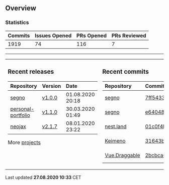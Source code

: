 ## Overview

### Statistics

<!-- statistics starts -->
| Commits | Issues Opened | PRs Opened | PRs Reviewed |
| :- | :- | :- | :- |
| 1919 | 74 | 116 | 7 |
<!-- statistics ends -->

---

<table><tr><td valign="top">

### Recent releases

<!-- recent_releases starts -->
| Repository | Version | Date |
| :- | :- | :- |
| [segno](https://github.com/Keimeno/segno) | [v1.0.0](https://github.com/Keimeno/segno/releases/tag/v1.0.0) | 01.08.2020 20:18 |
| [personal-portfolio](https://github.com/Keimeno/personal-portfolio) | [v1.1.0](https://github.com/Keimeno/personal-portfolio/releases/tag/v1.1.0) | 30.03.2020 01:49 |
| [neojax](https://github.com/Keimeno/neojax) | [v2.1.7](https://github.com/Keimeno/neojax/releases/tag/v2.1.7) | 08.01.2020 23:22 |
<!-- recent_releases ends -->

More [projects](https://github.com/Keimeno?tab=repositories)

</td><td valign="top">

### Recent commits

<!-- recent_commits starts -->
| Repository | Commit | Date |
| :- | :- | :- |      
| [segno](https://github.com/Keimeno/segno) | [7ff5433](https://github.com/Keimeno/segno/commit/7ff54334435f90379f29046074400a18116d0ba6) | 27.08.2020 00:00 |
| [segno](https://github.com/Keimeno/segno) | [e640486](https://github.com/Keimeno/segno/commit/e6404864bf19528046736de62cb9074150a9fc55) | 01.08.2020 20:15 |
| [nest.land](https://github.com/nestdotland/nest.land) | [01c0f4b](https://github.com/nestdotland/nest.land/commit/01c0f4be6fe3bd09e7bc3c24974837db551fdb9d) | 27.07.2020 23:05 |
| [Keimeno](https://github.com/Keimeno/Keimeno) | [31643b0](https://github.com/Keimeno/Keimeno/commit/31643b064df739b28497bc02a967615b3c3ef5c6) | 23.07.2020 22:06 |
| [Vue.Draggable](https://github.com/SortableJS/Vue.Draggable) | [2bcbca6](https://github.com/SortableJS/Vue.Draggable/commit/2bcbca616ec6fa79ce752e820b8dc6a12f911d9f) | 23.07.2020 18:34 |
<!-- recent_commits ends -->

</td></tr></table>

<p>
Last updated 
<b>
<!-- last_updated starts -->
27.08.2020 10:33
<!-- last_updated ends -->
</b>
CET
</p>
